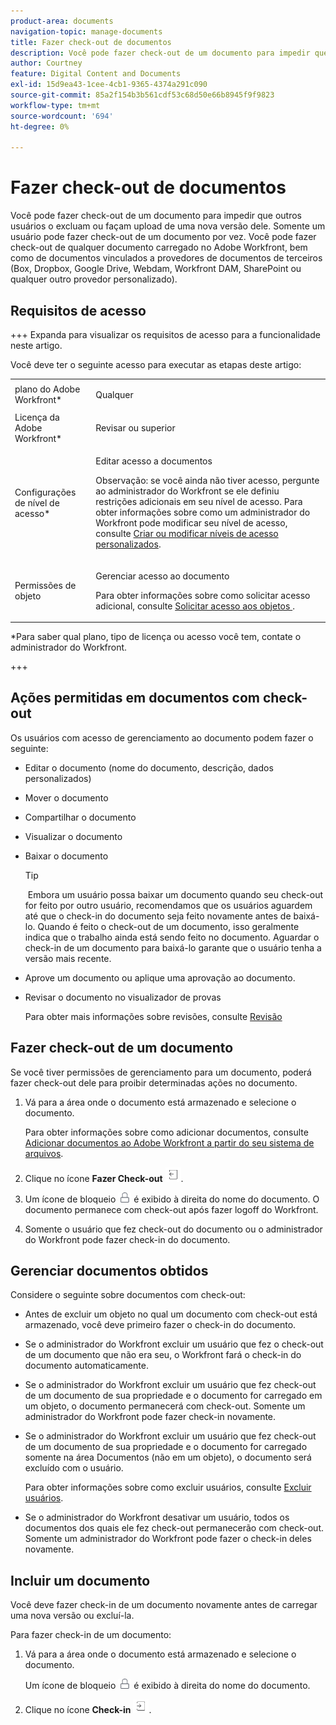 ```yaml
---
product-area: documents
navigation-topic: manage-documents
title: Fazer check-out de documentos
description: Você pode fazer check-out de um documento para impedir que outros usuários o excluam ou façam upload de uma nova versão dele. Somente um usuário pode fazer check-out de um documento por vez. Você pode fazer check-out de qualquer documento carregado no Adobe Workfront, bem como de documentos vinculados a provedores de documentos de terceiros (Box, Dropbox, Google Drive, Webdam, Workfront DAM, SharePoint ou qualquer outro provedor personalizado).
author: Courtney
feature: Digital Content and Documents
exl-id: 15d9ea43-1cee-4cb1-9365-4374a291c090
source-git-commit: 85a2f154b3b561cdf53c68d50e66b8945f9f9823
workflow-type: tm+mt
source-wordcount: '694'
ht-degree: 0%

---
```


# Fazer check-out de documentos

Você pode fazer check-out de um documento para impedir que outros usuários o excluam ou façam upload de uma nova versão dele. Somente um usuário pode fazer check-out de um documento por vez. Você pode fazer check-out de qualquer documento carregado no Adobe Workfront, bem como de documentos vinculados a provedores de documentos de terceiros (Box, Dropbox, Google Drive, Webdam, Workfront DAM, SharePoint ou qualquer outro provedor personalizado). 

## Requisitos de acesso

+++ Expanda para visualizar os requisitos de acesso para a funcionalidade neste artigo.

Você deve ter o seguinte acesso para executar as etapas deste artigo:

<table style="table-layout:auto"> 
 <col> 
 <col> 
 <tbody> 
  <tr> 
   <td role="rowheader">plano do Adobe Workfront*</td> 
   <td> <p>Qualquer</p> </td> 
  </tr> 
  <tr> 
   <td role="rowheader">Licença da Adobe Workfront*</td> 
   <td> <p>Revisar ou superior</p> </td> 
  </tr> 
  <tr> 
   <td role="rowheader">Configurações de nível de acesso*</td> 
   <td> <p>Editar acesso a documentos</p> <p>Observação: se você ainda não tiver acesso, pergunte ao administrador do Workfront se ele definiu restrições adicionais em seu nível de acesso. Para obter informações sobre como um administrador do Workfront pode modificar seu nível de acesso, consulte <a href="../../administration-and-setup/add-users/configure-and-grant-access/create-modify-access-levels.md" class="MCXref xref">Criar ou modificar níveis de acesso personalizados</a>.</p> </td> 
  </tr> 
  <tr> 
   <td role="rowheader">Permissões de objeto</td> 
   <td> <p>Gerenciar acesso ao documento</p> <p>Para obter informações sobre como solicitar acesso adicional, consulte <a href="../../workfront-basics/grant-and-request-access-to-objects/request-access.md" class="MCXref xref">Solicitar acesso aos objetos </a>.</p> </td> 
  </tr> 
 </tbody> 
</table>

&#42;Para saber qual plano, tipo de licença ou acesso você tem, contate o administrador do Workfront.

+++

## Ações permitidas em documentos com check-out

Os usuários com acesso de gerenciamento ao documento podem fazer o seguinte:

* Editar o documento (nome do documento, descrição, dados personalizados)
* Mover o documento
* Compartilhar o documento
* Visualizar o documento
* Baixar o documento

  >[!TIP]
  >
  > Embora um usuário possa baixar um documento quando seu check-out for feito por outro usuário, recomendamos que os usuários aguardem até que o check-in do documento seja feito novamente antes de baixá-lo. Quando é feito o check-out de um documento, isso geralmente indica que o trabalho ainda está sendo feito no documento. Aguardar o check-in de um documento para baixá-lo garante que o usuário tenha a versão mais recente.

* Aprove um documento ou aplique uma aprovação ao documento.
* Revisar o documento no visualizador de provas

  Para obter mais informações sobre revisões, consulte [Revisão](../../review-and-approve-work/proofing/proofing.md)

## Fazer check-out de um documento

Se você tiver permissões de gerenciamento para um documento, poderá fazer check-out dele para proibir determinadas ações no documento. 

1. Vá para a área onde o documento está armazenado e selecione o documento. 

   Para obter informações sobre como adicionar documentos, consulte [Adicionar documentos ao Adobe Workfront a partir do seu sistema de arquivos](../../documents/adding-documents-to-workfront/add-documents-from-file-system.md).

1. Clique no ícone **Fazer Check-out** ![Ícone de check-out](assets/check-out-25x23.png).

1. Um ícone de bloqueio ![Ícone de bloqueio](assets/lock-icon-locked-qs.png) é exibido à direita do nome do documento. O documento permanece com check-out após fazer logoff do Workfront.
1. Somente o usuário que fez check-out do documento ou o administrador do Workfront pode fazer check-in do documento.

## Gerenciar documentos obtidos

Considere o seguinte sobre documentos com check-out:

* Antes de excluir um objeto no qual um documento com check-out está armazenado, você deve primeiro fazer o check-in do documento. 
* Se o administrador do Workfront excluir um usuário que fez o check-out de um documento que não era seu, o Workfront fará o check-in do documento automaticamente.
* Se o administrador do Workfront excluir um usuário que fez check-out de um documento de sua propriedade e o documento for carregado em um objeto, o documento permanecerá com check-out. Somente um administrador do Workfront pode fazer check-in novamente.
* Se o administrador do Workfront excluir um usuário que fez check-out de um documento de sua propriedade e o documento for carregado somente na área Documentos (não em um objeto), o documento será excluído com o usuário.

  Para obter informações sobre como excluir usuários, consulte [Excluir usuários](../../administration-and-setup/add-users/create-and-manage-users/delete-a-user.md).

* Se o administrador do Workfront desativar um usuário, todos os documentos dos quais ele fez check-out permanecerão com check-out. Somente um administrador do Workfront pode fazer o check-in deles novamente. 

## Incluir um documento

Você deve fazer check-in de um documento novamente antes de carregar uma nova versão ou excluí-la. 

Para fazer check-in de um documento:

1. Vá para a área onde o documento está armazenado e selecione o documento. 

   Um ícone de bloqueio ![Ícone de bloqueio](assets/lock-icon-locked-qs.png) é exibido à direita do nome do documento.

1. Clique no ícone **Check-in** ![Ícone de Check-in](assets/check-in-25x22.png).
